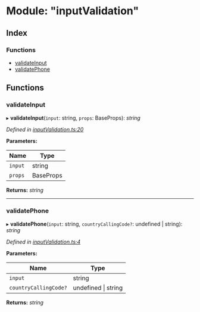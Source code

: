 # Module: "inputValidation"

## Index

### Functions

* [validateInput](_inputvalidation_.md#validateinput)
* [validatePhone](_inputvalidation_.md#validatephone)

## Functions

###  validateInput

▸ **validateInput**(`input`: string, `props`: BaseProps): *string*

*Defined in [inputValidation.ts:20](https://github.com/planq-network/planq-sdk/blob/master/packages/sdk/phone-utils/src/inputValidation.ts#L20)*

**Parameters:**

Name | Type |
------ | ------ |
`input` | string |
`props` | BaseProps |

**Returns:** *string*

___

###  validatePhone

▸ **validatePhone**(`input`: string, `countryCallingCode?`: undefined | string): *string*

*Defined in [inputValidation.ts:4](https://github.com/planq-network/planq-sdk/blob/master/packages/sdk/phone-utils/src/inputValidation.ts#L4)*

**Parameters:**

Name | Type |
------ | ------ |
`input` | string |
`countryCallingCode?` | undefined &#124; string |

**Returns:** *string*
